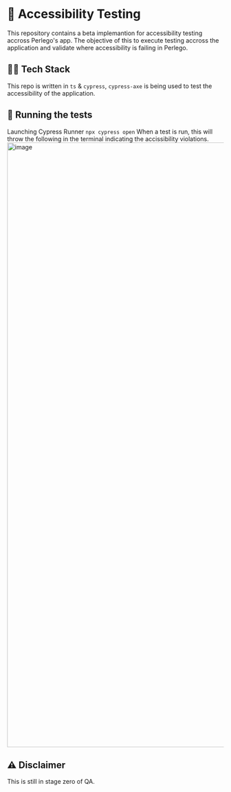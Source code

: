 # 🧪 Accessibility Testing
This repository contains a beta implemantion for accessibility testing accross Perlego's app. The objective of this to execute testing accross the application and validate where accessibility is failing in Perlego. 

## 🧑‍💻 Tech Stack 
This repo is written in `ts` & `cypress`, `cypress-axe` is being used to test the accessibility of the application. 

## 🏃 Running the tests
Launching Cypress Runner
`npx cypress open`
When a test is run, this will throw the following in the terminal indicating the accissibility violations.
<img width="1406" alt="image" src="https://github.com/Perlego/accessibility-testing/assets/133763720/84613dd0-bbc3-4a76-af49-b5361787a667">


## ⚠️ Disclaimer
This is still in stage zero of QA. 
